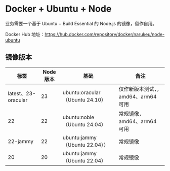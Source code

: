 # Docker + Ubuntu + Node

业务需要一个基于 Ubuntu + Build Essential 的 Node.js 的镜像，留作自用。

Docker Hub 地址：https://hub.docker.com/repository/docker/narukeu/node-ubuntu

## 镜像版本

| 标签                | Node 版本 | 基础                            | 备注                                |
| ------------------- | --------- | ------------------------------- | ----------------------------------- |
| latest、23-oracular | 23        | ubuntu:oracular（Ubuntu 24.10） | 仅作新版本测试，，amd64、arm64 可用 |
| 22                  | 22        | ubuntu:noble（Ubuntu 24.04）    | 常规镜像，amd64、arm64 可用         |
| 22-jammy            | 22        | ubuntu:jammy（Ubuntu 22.04））  | 常规镜像                            |
| 20                  | 20        | ubuntu:jammy（Ubuntu 22.04）    | 常规镜像                            |

